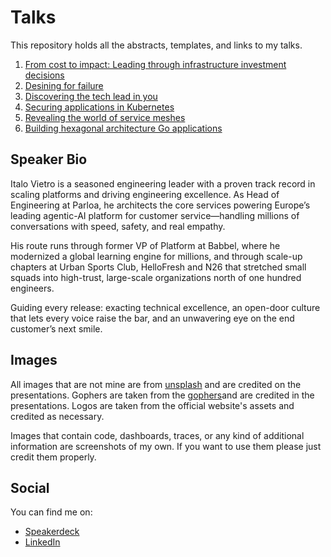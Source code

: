 # Talks

This repository holds all the abstracts, templates, and links to my talks.

1. [From cost to impact: Leading through infrastructure investment decisions](talks/leading-through-infrastructure-investment-decisions)
2. [Desining for failure](talks/designing-for-failure)
3. [Discovering the tech lead in you](talks/discovering-the-tech-lead-in-you)
4. [Securing applications in Kubernetes](talks/securing-applications-in-kubernetes)
5. [Revealing the world of service meshes](talks/revealing-the-world-of-service-meshes)
6. [Building hexagonal architecture Go applications](talks/hexagonal-architecture)

## Speaker Bio

Italo Vietro is a seasoned engineering leader with a proven track record in scaling platforms and driving engineering excellence. As Head of Engineering at Parloa, he architects the core services powering Europe’s leading agentic-AI platform for customer service—handling millions of conversations with speed, safety, and real empathy. 

His route runs through former VP of Platform at Babbel, where he modernized a global learning engine for millions, and through scale-up chapters at Urban Sports Club, HelloFresh and N26 that stretched small squads into high-trust, large-scale organizations north of one hundred engineers. 

Guiding every release: exacting technical excellence, an open-door culture that lets every voice raise the bar, and an unwavering eye on the end customer’s next smile.

## Images

All images that are not mine are from [unsplash](https://unsplash.com) and are credited on the presentations. Gophers are taken from the [gophers](https://github.com/ashleymcnamara/)and are credited in the presentations. Logos are taken from the official website's assets and credited as necessary. 

Images that contain code, dashboards, traces, or any kind of additional information are screenshots of my own. If you want to use them please just credit them properly.

## Social

You can find me on:

- [Speakerdeck](https://speakerdeck.com/italolelis)
- [LinkedIn](https://www.linkedin.com/in/italolelis)
